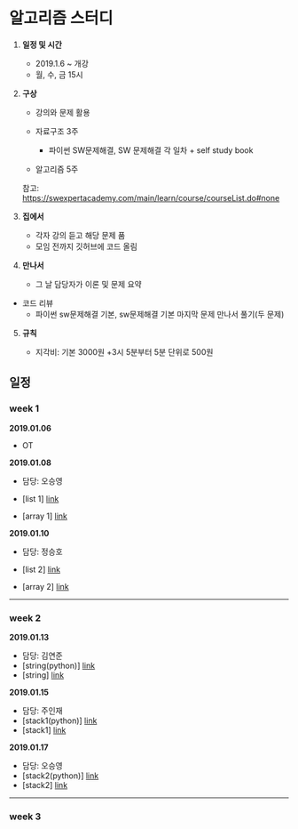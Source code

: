 # 알고리즘 스터디

1. **일정 및 시간**

   * 2019.1.6 ~ 개강
   * 월, 수, 금 15시

2. **구상**

   * 강의와 문제 활용

   * 자료구조 3주
      * 파이썬 SW문제해결, SW 문제해결 각 일차 + self study book

   * 알고리즘 5주

   참고: https://swexpertacademy.com/main/learn/course/courseList.do#none

3. **집에서**

   * 각자 강의 듣고 해당 문제 품
   * 모임 전까지 깃허브에 코드 올림

4. **만나서**

   * 그 날 담당자가 이론 및 문제 요약
* 코드 리뷰
   * 파이썬 sw문제해결 기본, sw문제해결 기본 마지막 문제 만나서 풀기(두 문제)

5. **규칙**

   * 지각비: 기본 3000원 +3시 5분부터 5분 단위로 500원

     

## 일정 ##

### week 1 ###

**2019.01.06**

* OT

  

**2019.01.08**

 * 담당: 오승영

 * [list 1] [link](https://swexpertacademy.com/main/learn/course/subjectDetail.do?courseId=AVuPDN86AAXw5UW6&subjectId=AWOVFCzaqeUDFAWg)

 * [array 1] [link](https://swexpertacademy.com/main/learn/course/subjectDetail.do?courseId=AVuPDN86AAXw5UW6&subjectId=AV183wv6I7QCFAZN)

   

**2019.01.10**

 * 담당: 정승호

 * [list 2] [link](https://swexpertacademy.com/main/learn/course/subjectDetail.do?courseId=AVuPDN86AAXw5UW6&subjectId=AWOVF-WqqecDFAWg)

 * [array 2] [link](https://swexpertacademy.com/main/learn/course/subjectDetail.do?courseId=AVuPDN86AAXw5UW6&subjectId=AV1835EaI7YCFAZN)

   

---

### week 2 ###

**2019.01.13**

 * 담당: 김연준
 * [string(python)] [link](https://swexpertacademy.com/main/learn/course/subjectDetail.do?courseId=AVuPDN86AAXw5UW6&subjectId=AWOVGOEKqeoDFAWg)
 * [string] [link](https://swexpertacademy.com/main/learn/course/subjectDetail.do?courseId=AVuPDN86AAXw5UW6&subjectId=AV184ApaI7kCFAZN)



**2019.01.15**

 * 담당: 주인재
 * [stack1(python)] [link](https://swexpertacademy.com/main/learn/course/subjectDetail.do?courseId=AVuPDN86AAXw5UW6&subjectId=AWOVHzyqqe8DFAWg)
 * [stack1] [link](https://swexpertacademy.com/main/learn/course/subjectDetail.do?courseId=AVuPDN86AAXw5UW6&subjectId=AV184o76I7sCFAZN)



**2019.01.17**

 * 담당: 오승영
 * [stack2(python)] [link](https://swexpertacademy.com/main/learn/course/subjectDetail.do?courseId=AVuPDN86AAXw5UW6&subjectId=AV184uV6I70CFAZN)
 * [stack2] [link](https://swexpertacademy.com/main/learn/course/subjectDetail.do?courseId=AVuPDN86AAXw5UW6&subjectId=AV184uV6I70CFAZN)



___

### week 3 ###

